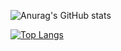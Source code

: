 ![Anurag's GitHub stats](https://github-readme-stats.vercel.app/api?username=cikzz&show_icons=true&theme=tokyonight)

[![Top Langs](https://github-readme-stats.vercel.app/api/top-langs/?username=cikzz&langs_count=7&title_color=ffc86c)](https://github.com/anuraghazra/github-readme-stats)
